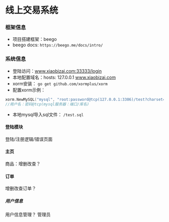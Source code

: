 # 线上交易系统
### 框架信息
- 项目搭建框架：beego
- beego docs:
``
https://beego.me/docs/intro/
``

### 系统信息

- 登陆访问：www.xiaobizai.com:33333/login
- 本地配置域名：hosts: 127.0.0.1 www.xiaobizai.com
- xorm安装：
``
go get github.com/xormplus/xorm
``
- 配置xorm示例：
```go
xorm.NewMySQL("mysql", "root:password@tcp(127.0.0.1:3306)/test?charset=utf8&loc=Asia%2FShanghai")
//用户名：密码@tcp(mysql服务器：端口/库名)
```
- 本地mysql导入sql文件：
``
/test.sql
``
#### 登陆模块
登陆/注册逻辑/错误页面

#### 主页
商品：增删改查？

#### 订单
增删改查订单？

##### 用户信息
用户信息管理？
管理员

